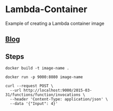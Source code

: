 # Lambda-Container
Example of creating a Lambda container image

## [Blog](https://medium.com/towards-data-science/building-aws-lambda-container-images-5c4a9a15e8a2)

## Steps

```
docker build -t image-name .

docker run -p 9000:8080 image-name

curl --request POST \
  --url http://localhost:9000/2015-03-31/functions/function/invocations \
  --header 'Content-Type: application/json' \
  --data '{"Input": 4}'
```
